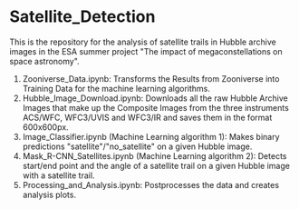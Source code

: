 # Satellite_Detection

This is the repository for the analysis of satellite trails in Hubble archive images in the ESA summer project "The impact of megaconstellations on space astronomy". 

1) Zooniverse_Data.ipynb: Transforms the Results from Zooniverse into Training Data for the machine learning algorithms.
2) Hubble_Image_Download.ipynb: Downloads all the raw Hubble Archive Images that make up the Composite Images from the three instruments ACS/WFC, WFC3/UVIS and WFC3/IR and saves them in the format 600x600px.
3) Image_Classifier.ipynb (Machine Learning algorithm 1): Makes binary predictions "satellite"/"no_satellite" on a given Hubble image.
4) Mask_R-CNN_Satellites.ipynb (Machine Learning algorithm 2): Detects start/end point and the angle of a satellite trail on a given Hubble image with a satellite trail.
5) Processing_and_Analysis.ipynb: Postprocesses the data and creates analysis plots.

